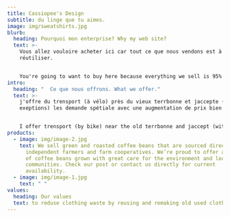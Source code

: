 ```yaml
---
title: Cassiopee's Design
subtitle: du linge que tu aimes.
image: img/sweatshirts.jpg
blurb:
  heading: Pourquoi mon enterprise? Why my web site?
  text: >-
    Vous allez vouloire acheter ici car tout ce que nous vendons est à 95%
    réutiliser. 


    You're going to want to buy here because everything we sell is 95% reused.
intro:
  heading: "  Ce que nous offrons. What we offer."
  text: >-
    j'offre du trensport (à vélo) près du vieux terrbonne et jaccepte (avec
    exeptions) les demande spétiale avec une augmentation de prix bien sur.


    I offer trensport (by bike) near the old terrbonne and jaccept (with exceptions) the special request with a price increase of course.
products:
  - image: img/image-2.jpg
    text: We sell green and roasted coffee beans that are sourced directly from
      independent farmers and farm cooperatives. We’re proud to offer a variety
      of coffee beans grown with great care for the environment and local
      communities. Check our post or contact us directly for current
      availability.
  - image: img/image-1.jpg
    text: " "
values:
  heading: Our values
  text: to reduse clothing waste by reusing and remaking old used clothes.
---
```

